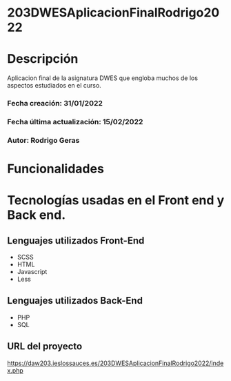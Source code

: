 # 203DWESAplicacionFinalRodrigo2022

# Descripción
Aplicacion final de la asignatura DWES que engloba muchos de los aspectos estudiados en el curso.

### Fecha creación: 31/01/2022
### Fecha última actualización: 15/02/2022
### Autor: Rodrigo Geras

# Funcionalidades



# Tecnologías usadas en el Front end y Back end.

## Lenguajes utilizados Front-End
* SCSS
* HTML
* Javascript
* Less

## Lenguajes utilizados Back-End
* PHP
* SQL

## URL del proyecto
https://daw203.ieslossauces.es/203DWESAplicacionFinalRodrigo2022/index.php
